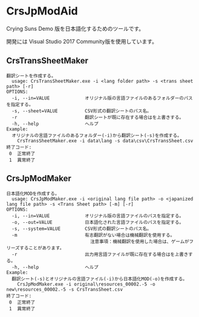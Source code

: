 # CrsJpModAid
Crying Suns Demo 版を日本語化するためのツールです。

開発には Visual Studio 2017 Community版を使用しています。


## CrsTransSheetMaker

    翻訳シートを作成する。
      usage: CrsTransSheetMaker.exe -i <lang folder path> -s <trans sheet path> [-r]
    OPTIONS:
      -i, --in=VALUE             オリジナル版の言語ファイルのあるフォルダーのパスを指定する。
      -s, --sheet=VALUE          CSV形式の翻訳シートのパス名。
      -r                         翻訳シートが既に存在する場合はを上書きする。
      -h, --help                 ヘルプ
    Example:
      オリジナルの言語ファイルのあるフォルダー(-i)から翻訳シート(-s)を作成する。
        CrsTransSheetMaker.exe -i data\lang -s data\csv\CrsTransSheet.csv
    終了コード:
     0  正常終了
     1  異常終了


## CrsJpModMaker

    日本語化MODを作成する。
      usage: CrsJpModMaker.exe -i <original lang file path> -o <japanized lang file path> -s <Trans Sheet path> [-m] [-r]
    OPTIONS:
      -i, --in=VALUE             オリジナル版の言語ファイルのパスを指定する。
      -o, --out=VALUE            日本語化された言語ファイルのパスを指定する。
      -s, --system=VALUE         CSV形式の翻訳シートのパス名。
      -m                         有志翻訳がない場合は機械翻訳を使用する。
                                   注意事項：機械翻訳を使用した場合は、ゲームがフリーズすることがあります。
      -r                         出力用言語ファイルが既に存在する場合はを上書きする。
      -h, --help                 ヘルプ
    Example:
      翻訳シート(-s)とオリジナルの言語ファイル(-i)から日本語化MOD(-o)を作成する。
        CrsJpModMaker.exe -i original\resources_00002.-5 -o new\resources_00002.-5 -s CrsTransSheet.csv
    終了コード:
     0  正常終了
     1  異常終了
 
